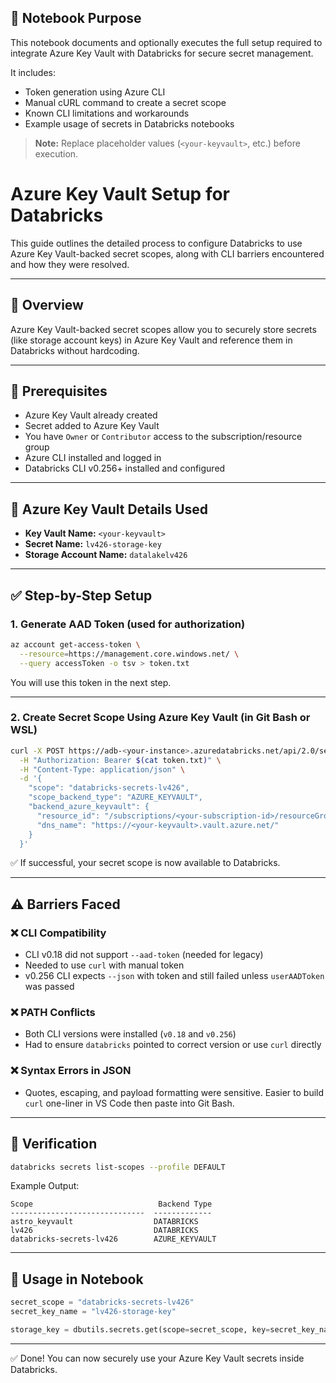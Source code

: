 ## 📘 Notebook Purpose

This notebook documents and optionally executes the full setup required to integrate Azure Key Vault with Databricks for secure secret management.

It includes:
- Token generation using Azure CLI
- Manual cURL command to create a secret scope
- Known CLI limitations and workarounds
- Example usage of secrets in Databricks notebooks

> **Note:** Replace placeholder values (`<your-keyvault>`, etc.) before execution.
# Azure Key Vault Setup for Databricks

This guide outlines the detailed process to configure Databricks to use Azure Key Vault-backed secret scopes, along with CLI barriers encountered and how they were resolved.

---

## 🔐 Overview

Azure Key Vault-backed secret scopes allow you to securely store secrets (like storage account keys) in Azure Key Vault and reference them in Databricks without hardcoding.

---

## 🧱 Prerequisites

* Azure Key Vault already created
* Secret added to Azure Key Vault
* You have `Owner` or `Contributor` access to the subscription/resource group
* Azure CLI installed and logged in
* Databricks CLI v0.256+ installed and configured

---

## 🔧 Azure Key Vault Details Used

* **Key Vault Name:** `<your-keyvault>`
* **Secret Name:** `lv426-storage-key`
* **Storage Account Name:** `datalakelv426`

---

## ✅ Step-by-Step Setup

### 1. **Generate AAD Token (used for authorization)**

```bash
az account get-access-token \
  --resource=https://management.core.windows.net/ \
  --query accessToken -o tsv > token.txt
```

You will use this token in the next step.

---

### 2. **Create Secret Scope Using Azure Key Vault (in Git Bash or WSL)**

```bash
curl -X POST https://adb-<your-instance>.azuredatabricks.net/api/2.0/secrets/scopes/create \
  -H "Authorization: Bearer $(cat token.txt)" \
  -H "Content-Type: application/json" \
  -d '{
    "scope": "databricks-secrets-lv426",
    "scope_backend_type": "AZURE_KEYVAULT",
    "backend_azure_keyvault": {
      "resource_id": "/subscriptions/<your-subscription-id>/resourceGroups/<your-rg>/providers/Microsoft.KeyVault/vaults/<your-keyvault>",
      "dns_name": "https://<your-keyvault>.vault.azure.net/"
    }
  }'
```

✅ If successful, your secret scope is now available to Databricks.

---

## ⚠️ Barriers Faced

### ❌ CLI Compatibility

* CLI v0.18 did not support `--aad-token` (needed for legacy)
* Needed to use `curl` with manual token
* v0.256 CLI expects `--json` with token and still failed unless `userAADToken` was passed

### ❌ PATH Conflicts

* Both CLI versions were installed (`v0.18` and `v0.256`)
* Had to ensure `databricks` pointed to correct version or use `curl` directly

### ❌ Syntax Errors in JSON

* Quotes, escaping, and payload formatting were sensitive. Easier to build `curl` one-liner in VS Code then paste into Git Bash.

---

## 🧪 Verification

```bash
databricks secrets list-scopes --profile DEFAULT
```

Example Output:

```
Scope                            Backend Type
------------------------------  -------------
astro_keyvault                  DATABRICKS
lv426                           DATABRICKS
databricks-secrets-lv426        AZURE_KEYVAULT
```

---

## 🧩 Usage in Notebook

```python
secret_scope = "databricks-secrets-lv426"
secret_key_name = "lv426-storage-key"

storage_key = dbutils.secrets.get(scope=secret_scope, key=secret_key_name)
```

---

✅ Done! You can now securely use your Azure Key Vault secrets inside Databricks.

